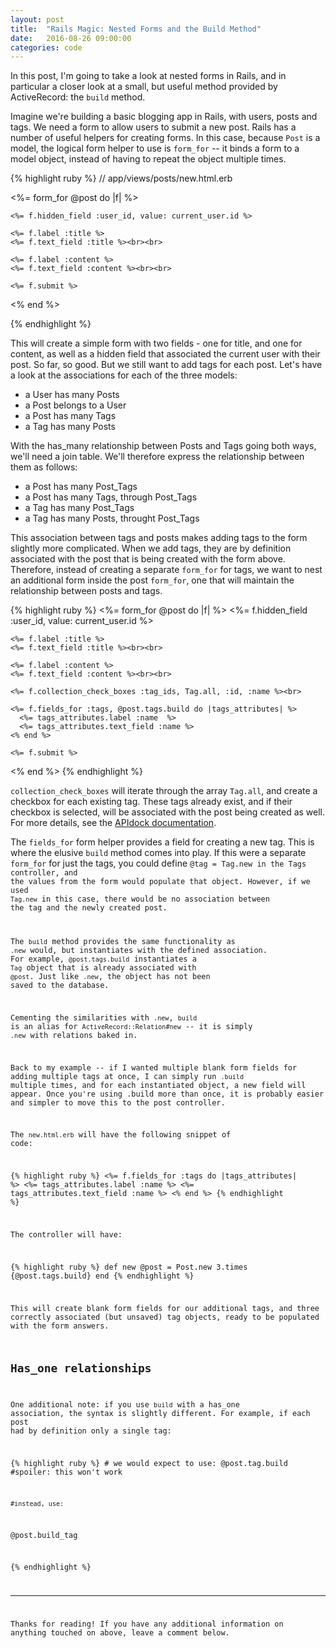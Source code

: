 ```yaml
---
layout: post
title:  "Rails Magic: Nested Forms and the Build Method"
date:   2016-08-26 09:00:00
categories: code
---
```


In this post, I'm going to take a look at nested forms in Rails, and in particular a closer look at a small, but useful method provided by ActiveRecord: the <code>build</code> method.

Imagine we're building a basic blogging app in Rails, with users, posts and tags. We need a form to allow users to submit a new post. Rails has a number of useful helpers for creating forms. In this case, because <code>Post</code> is a model, the logical form helper to use is <code>form_for</code> -- it binds a form to a model object, instead of having to repeat the object multiple times.

{% highlight ruby %}
// app/views/posts/new.html.erb

<%= form_for @post do |f| %>

	<%= f.hidden_field :user_id, value: current_user.id %>

	<%= f.label :title %>
	<%= f.text_field :title %><br><br>

	<%= f.label :content %>
	<%= f.text_field :content %><br><br>

	<%= f.submit %>

<% end %>

{% endhighlight %}

This will create a simple form with two fields - one for title, and one for content, as well as a hidden field that associated the current user with their post. So far, so good. But we still want to add tags for each post. Let's have a look at the associations for each of the three models:

* a User has many Posts
* a Post belongs to a User
* a Post has many Tags
* a Tag has many Posts

With the has_many relationship between Posts and Tags going both ways, we'll need a join table. We'll therefore express the relationship between them as follows:

* a Post has many Post_Tags
* a Post has many Tags, through Post_Tags
* a Tag has many Post_Tags
* a Tag has many Posts, throught Post_Tags

This association between tags and posts makes adding tags to the form slightly more complicated. When we add tags, they are by definition associated with the post that is being created with the form above. Therefore, instead of creating a separate <code>form_for</code> for tags, we want to nest an additional form inside the post <code>form_for</code>, one that will maintain the relationship between posts and tags.

{% highlight ruby %}
<%= form_for @post do |f| %>
	<%= f.hidden_field :user_id, value: current_user.id %>

	<%= f.label :title %>
	<%= f.text_field :title %><br><br>

	<%= f.label :content %>
	<%= f.text_field :content %><br><br>

	<%= f.collection_check_boxes :tag_ids, Tag.all, :id, :name %><br>

    <%= f.fields_for :tags, @post.tags.build do |tags_attributes| %>
      <%= tags_attributes.label :name  %>
      <%= tags_attributes.text_field :name %>
    <% end %>

	<%= f.submit %>
<% end %>
{% endhighlight %}

<code>collection_check_boxes</code> will iterate through the array <code>Tag.all</code>, and create a checkbox for each existing tag. These tags already exist, and if their checkbox is selected, will be associated with the post being created as well. For more details, see the [APIdock documentation](http://apidock.com/rails/v4.0.2/ActionView/Helpers/FormOptionsHelper/collection_check_boxes).

The <code>fields_for</code> form helper provides a field for creating a new tag. This is where the elusive <code>build</code> method comes into play. If this were a separate <code>form_for</code> for just the tags, you could define <code>@tag = Tag.new in the Tags controller, and the values from the form would populate that object. However, if we used <code>Tag.new</code> in this case, there would be no association between the tag and the newly created post.


The <code>build</code> method provides the same functionality as <code>.new</code> would, but instantiates with the defined association. For example, <code>@post.tags.build</code> instantiates a <code>Tag</code> object that is already associated with <code>@post</code>. Just like <code>.new</code>, the object has not been saved to the database.


Cementing the similarities with <code>.new</code>, <code>build</code> is an alias for <code>ActiveRecord::Relation#new</code> -- it is simply <code>.new</code> with relations baked in.

Back to my example -- if I wanted multiple blank form fields for adding multiple tags at once, I can simply run <code>.build</code> multiple times, and for each instantiated object, a new field will appear. Once you're using .build more than once, it is probably easier and simpler to move this to the post controller.

The <code>new.html.erb</code> will have the following snippet of code:

{% highlight ruby %}
<%= f.fields_for :tags do |tags_attributes| %>
	<%= tags_attributes.label :name  %>
   <%= tags_attributes.text_field :name %>
<% end %>
{% endhighlight %}

The controller will have:

{% highlight ruby %}
def new
	@post = Post.new
   	3.times {@post.tags.build}
end
{% endhighlight %}

This will create blank form fields for our additional tags, and three correctly associated (but unsaved) tag objects, ready to be populated with the form answers.

Has_one relationships
-------

One additional note: if you use <code>build</code> with a has_one association, the syntax is slightly different. For example, if each post had by definition only a single tag:

{% highlight ruby %}
	# we would expect to use:
@post.tag.build
	#spoiler: this won't work

	#instead, use:
@post.build_tag

{% endhighlight %}


-----

Thanks for reading! If you have any additional information on anything touched on above, leave a comment below.
